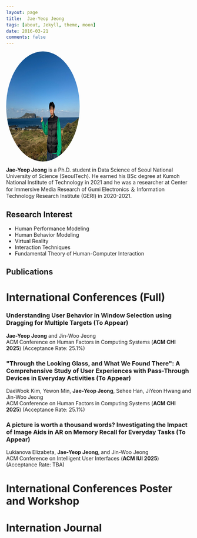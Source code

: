 ```yaml
---
layout: page
title:  Jae-Yeop Jeong
tags: [about, Jekyll, theme, moon]
date: 2016-03-21
comments: false
---
```


<img src="/assets/img/제주도.jpg" alt="Profile Picture" style="width: 200px; height: 300px; border-radius: 50%; vertical-align: middle; margin-right: 10px;">

<b>Jae-Yeop Jeong</b> is a Ph.D. student in Data Science of Seoul National University of Science (SeoulTech). He earned his BSc degree at Kumoh National Institute of Technology in 2021 and he was a researcher at Center for Immersive Media Research of Gumi Electronics ＆ Information Technology Research Institute (GERI) in 2020-2021.

## Research Interest
* Human Performance Modeling
* Human Behavior Modeling
* Virtual Reality
* Interaction Techniques
* Fundamental Theory of Human-Computer Interaction

## Publications
# International Conferences (Full)
### Understanding User Behavior in Window Selection using Dragging for Multiple Targets (To Appear) <br>
<b>Jae-Yeop Jeong</b> and Jin-Woo Jeong <br>
ACM Conference on Human Factors in Computing Systems (<b>ACM CHI 2025</b>) (Acceptance Rate: 25.1%) <br>

### "Through the Looking Glass, and What We Found There": A Comprehensive Study of User Experiences with Pass-Through Devices in Everyday Activities (To Appear) <br>
DaeWook Kim, Yewon Min, <b>Jae-Yeop Jeong</b>, Sehee Han, JiYeon Hwang and Jin-Woo Jeong <br>
ACM Conference on Human Factors in Computing Systems (<b>ACM CHI 2025</b>) (Acceptance Rate: 25.1%) <br> 

### A picture is worth a thousand words? Investigating the Impact of Image Aids in AR on Memory Recall for Everyday Tasks (To Appear)
Lukianova Elizabeta, <b>Jae-Yeop Jeong</b>, and Jin-Woo Jeong <br>
ACM Conference on Intelligent User Interfaces (<b>ACM IUI 2025</b>) (Acceptance Rate: TBA) <br> 

# International Conferences Poster and Workshop

# Internation Journal

